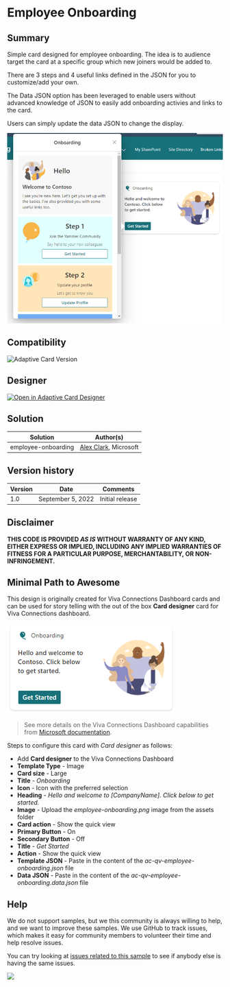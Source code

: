 # Employee Onboarding

## Summary

Simple card designed for employee onboarding. The idea is to audience target the card at a specific group which new joiners would be added to.

There are 3 steps and 4 useful links defined in the JSON for you to customize/add your own.

The Data JSON option has been leveraged to enable users without advanced knowledge of JSON to easily add onboarding activies and links to the card.

Users can simply update the data JSON to change the display.

![picture of the extension in action](assets/card.png)

## Compatibility

![Adaptive Card Version](https://img.shields.io/badge/Adaptive%20Card%20Version-1.3-green.svg)

## Designer

<p>
    <a href="https://adaptivecards.io/designer/index.html?card=https%3A%2F%2Fraw.githubusercontent.com%2Fpnp%2FAdaptiveCards-Templates%2Fmain%2Fsamples%2Femployee-onboarding%2Fac-qv-employee-onboarding.json&data=https%3A%2F%2Fraw.githubusercontent.com%2Fpnp%2FAdaptiveCards-Templates%2Fmain%2Fsamples%2Femployee-onboarding%2Fac-qv-employee-onboarding.data.json">
        <img src="https://raw.githubusercontent.com/pnp/AdaptiveCards-Templates/main/assets/btn-open-in-designer.png" alt="Open in Adaptive Card Designer" />
    </a>
</p>

## Solution

Solution|Author(s)
--------|---------
employee-onboarding | [Alex Clark](https://github.com/alexc-msft), Microsoft

## Version history

Version|Date|Comments
-------|----|--------
1.0|September 5, 2022|Initial release


## Disclaimer
**THIS CODE IS PROVIDED *AS IS* WITHOUT WARRANTY OF ANY KIND, EITHER EXPRESS OR IMPLIED, INCLUDING ANY IMPLIED WARRANTIES OF FITNESS FOR A PARTICULAR PURPOSE, MERCHANTABILITY, OR NON-INFRINGEMENT.**

## Minimal Path to Awesome

This design is originally created for Viva Connections Dashboard cards and can be used for story telling with the out of the box **Card designer** card for Viva Connections dashboard.

![picture of the extension in action](assets/dashboard-card.png)

> See more details on the Viva Connections Dashboard capabilities from [Microsoft documentation](https://docs.microsoft.com/en-us/viva/connections/create-dashboard).

Steps to configure this card with *Card designer* as follows:

- Add **Card designer** to the Viva Connections Dashboard
- **Template Type** - Image
- **Card size** - Large
- **Title** - *Onboarding*
- **Icon** - Icon with the preferred selection
- **Heading** - *Hello and welcome to [CompanyName]. Click below to get started.*
- **Image** - Upload the *employee-onboarding.png* image from the assets folder
- **Card action** - Show the quick view
- **Primary Button** - On
- **Secondary Button** - Off
- **Title** -  *Get Started*
- **Action** - Show the quick view
- **Template JSON** - Paste in the content of the *ac-qv-employee-onboarding.json* file
- **Data JSON** - Paste in the content of the *ac-qv-employee-onboarding.data.json* file


## Help

We do not support samples, but we this community is always willing to help, and we want to improve these samples. We use GitHub to track issues, which makes it easy for  community members to volunteer their time and help resolve issues.

You can try looking at [issues related to this sample](https://github.com/pnp/AdaptiveCards-Templates/issues) to see if anybody else is having the same issues.

<img src="https://pnptelemetry.azurewebsites.net/adaptivecards-templates/samples/employee-onboarding" />